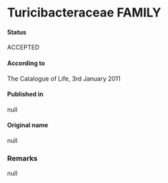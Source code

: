 Turicibacteraceae FAMILY
=======

#### Status
ACCEPTED

#### According to
The Catalogue of Life, 3rd January 2011

#### Published in
null

#### Original name
null

### Remarks
null